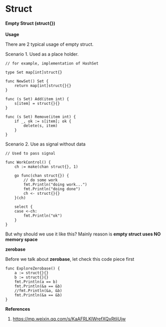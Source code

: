 # Struct

#### Empty Struct (struct{})

**Usage**

There are 2 typical usage of empty struct.

Scenario 1. Used as a place holder. 

```
// for example, implementation of HashSet

type Set map[int]struct{}

func NewSet() Set {
    return map[int]struct{}{}
}

func (s Set) Add(item int) {
    s[item] = struct{}{}
}

func (s Set) Remove(item int) {
    if _, ok := s[item]; ok {
        delete(s, item)
    }
}
```

Scenario 2. Use as signal without data

```
// Used to pass signal

func WorkControl() {
	ch := make(chan struct{}, 1)

	go func(chan struct{}) {
		// do some work
		fmt.Println("doing work...")
		fmt.Println("doing done")
		ch <- struct{}{}
	}(ch)

	select {
	case <-ch:
		fmt.Println("ok")
	}
}
```

But why should we use it like this? Mainly reason is **empty struct uses NO memory space**


**zerobase**

Before we talk about **zerobase**, let check this code piece first

```{#numCode .R .numberLines}
func ExploreZerobase() {
	a := struct{}{}
	b := struct{}{}
	fmt.Println(a == b)
	fmt.Println(&a == &b)
	//fmt.Println(&a, &b)
	fmt.Println(&a == &b)
}

```
   



**References**

1. https://mp.weixin.qq.com/s/KaAFRLKlWrefXQxRtliUjw


